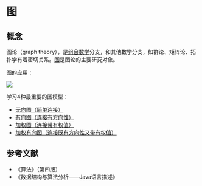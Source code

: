 # 图

## 概念

图论（graph theory），是[组合数学](https://zh.wikipedia.org/wiki/组合数学)分支，和其他数学分支，如群论、矩阵论、拓扑学有着密切关系。[图](https://zh.wikipedia.org/wiki/图_(数学))是图论的主要研究对象。

图的应用：

![](https://file.simonwong.cn/blog/202112271834456.jpeg)



学习4种最重要的图模型：

- [无向图（简单连接）](./无向图.md)
- [有向图（连接有方向性）](./有向图.md)
- [加权图（连接带有权值）](./加权图.md)
- [加权有向图（连接既有方向性又带有权值）](./加权有向图.md)


## 参考文献

- 《算法》（第四版）
- 《数据结构与算法分析——Java语言描述》

